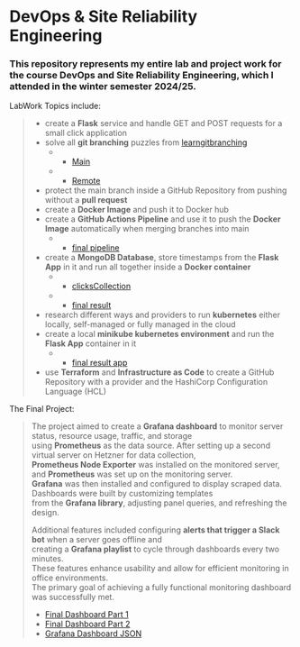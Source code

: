 # DevOps & Site Reliability Engineering

### This repository represents my entire lab and project work for the course DevOps and Site Reliability Engineering, which I attended in the winter semester 2024/25.

LabWork Topics include:  
> - create a **Flask** service and handle GET and POST requests for a small click application
> - solve all **git branching** puzzles from [learngitbranching](https://learngitbranching.js.org/)
>   - - [Main](/assets/03-git-branching-main.png)
>   - - [Remote](/assets/03-git-branching-remote.png)
> - protect the main branch inside a GitHub Repository from pushing without a **pull request**
> - create a **Docker Image** and push it to Docker hub
> - create a **GitHub Actions Pipeline** and use it to push the **Docker Image** automatically when merging branches into main
>   - - [final pipeline](/assets/failedPipelineDocker.png)
> - create a **MongoDB Database**, store timestamps from the **Flask App** in it and run all together inside a **Docker container**
>   - - [clicksCollection](/assets/clicksCollection.png)
>   - - [final result](/assets/timestampsHtml.png) 
> - research different ways and providers to run **kubernetes** either locally, self-managed or fully managed in the cloud
> - create a local **minikube kubernetes environment** and run the **Flask App** container in it
>   - - [final result app](/assets/workingTimestamps.png)
> - use **Terraform** and **Infrastructure as Code** to create a GitHub Repository with a provider and the HashiCorp Configuration Language (HCL)


The Final Project:



> The project aimed to create a **Grafana dashboard** to monitor server status, resource usage, traffic, and storage  
> using **Prometheus** as the data source. After setting up a second virtual server on Hetzner for data collection,  
> **Prometheus Node Exporter** was installed on the monitored server, and **Prometheus** was set up on the monitoring server.  
> **Grafana** was then installed and configured to display scraped data. Dashboards were built by customizing templates  
> from the **Grafana library**, adjusting panel queries, and refreshing the design.
>
> Additional features included configuring **alerts that trigger a Slack bot** when a server goes offline and  
> creating a **Grafana playlist** to cycle through dashboards every two minutes.  
> These features enhance usability and allow for efficient monitoring in office environments.  
> The primary goal of achieving a fully functional monitoring dashboard was successfully met.
> - [Final Dashboard Part 1](/assets/dashBoardFinal1.png)
> - [Final Dashboard Part 2](/assets/dashBoardFinal2.png)
> - [Grafana Dashboard JSON](/project/holoDahsboard.json)